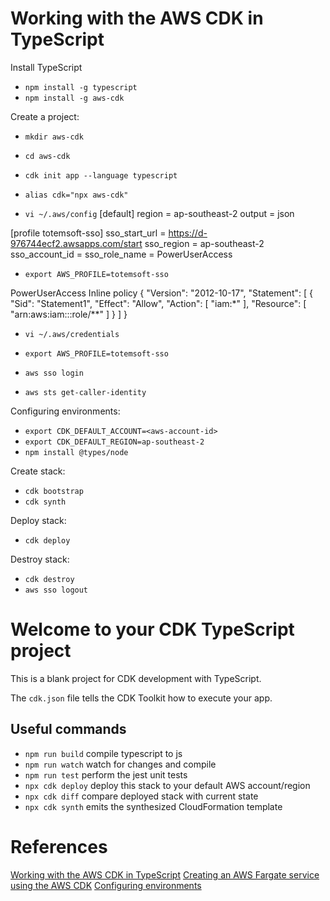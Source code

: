 # Working with the AWS CDK in TypeScript

Install TypeScript
* `npm install -g typescript`
* `npm install -g aws-cdk`

Create a project:
* `mkdir aws-cdk`
* `cd aws-cdk`
* `cdk init app --language typescript`
* `alias cdk="npx aws-cdk"`

* `vi ~/.aws/config`
[default]
region = ap-southeast-2
output = json

[profile totemsoft-sso]
sso_start_url = https://d-976744ecf2.awsapps.com/start
sso_region = ap-southeast-2
sso_account_id = <aws-account-id>
sso_role_name = PowerUserAccess

* `export AWS_PROFILE=totemsoft-sso`

PowerUserAccess Inline policy
{
    "Version": "2012-10-17",
    "Statement": [
        {
            "Sid": "Statement1",
            "Effect": "Allow",
            "Action": [
                "iam:*"
            ],
            "Resource": [
                "arn:aws:iam::<aws-account-id>:role/**"
            ]
        }
    ]
}

* `vi ~/.aws/credentials`

* `export AWS_PROFILE=totemsoft-sso`

* `aws sso login`
* `aws sts get-caller-identity`

Configuring environments:
* `export CDK_DEFAULT_ACCOUNT=<aws-account-id>`
* `export CDK_DEFAULT_REGION=ap-southeast-2`
* `npm install @types/node`

Create stack:
* `cdk bootstrap`
* `cdk synth`

Deploy stack:
* `cdk deploy`

Destroy stack:
* `cdk destroy`
* `aws sso logout`

# Welcome to your CDK TypeScript project

This is a blank project for CDK development with TypeScript.

The `cdk.json` file tells the CDK Toolkit how to execute your app.

## Useful commands

* `npm run build`   compile typescript to js
* `npm run watch`   watch for changes and compile
* `npm run test`    perform the jest unit tests
* `npx cdk deploy`  deploy this stack to your default AWS account/region
* `npx cdk diff`    compare deployed stack with current state
* `npx cdk synth`   emits the synthesized CloudFormation template

# References
[Working with the AWS CDK in TypeScript](https://docs.aws.amazon.com/cdk/v2/guide/work-with-cdk-typescript.html)
[Creating an AWS Fargate service using the AWS CDK](https://docs.aws.amazon.com/cdk/v2/guide/ecs_example.html)
[Configuring environments](https://docs.aws.amazon.com/cdk/v2/guide/environments.html)
